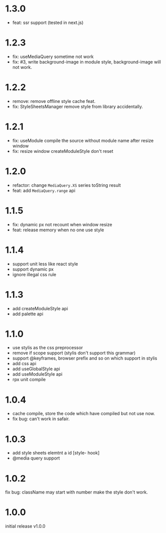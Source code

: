# 1.3.0
- feat: ssr support (tested in next.js)

# 1.2.3
- fix: useMediaQuery sometime not work
- fix: #3, write background-image in module style, background-image will not work.

# 1.2.2
- remove: remove offline style cache feat.
- fix: StyleSheetsManager remove style from library accidentally.

# 1.2.1
- fix: useModule compile the source without module name after resize window
- fix: resize window createModuleStyle don't reset

# 1.2.0
- refactor: change `MediaQuery.XS` series toString result
- feat: add `MediaQuery.range` api

# 1.1.5
- fix: dynamic px not recount when window resize
- feat: release memory when no one use style

# 1.1.4
- support unit less like react style
- support dynamic px
- ignore illegal css rule

# 1.1.3
- add createModuleStyle api
- add palette api

# 1.1.0
- use stylis as the css preprocessor
- remove if scope support (stylis don't support this grammar)
- support @keyframes, browser prefix and so on which support in stylis
- add css api
- add useGlobalStyle api
- add useModuleStyle api
- rpx unit compile

# 1.0.4
- cache compile, store the code which have compiled but not use now.
- fix bug: can't work in safair.

# 1.0.3
- add style sheets elemtnt a id [style- hook]
- @media query support

# 1.0.2
fix bug: className may start with number make the style don't work.

# 1.0.0
initial release v1.0.0
